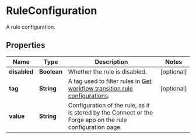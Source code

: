 

# RuleConfiguration

A rule configuration.

## Properties

| Name | Type | Description | Notes |
|------------ | ------------- | ------------- | -------------|
|**disabled** | **Boolean** | Whether the rule is disabled. |  [optional] |
|**tag** | **String** | A tag used to filter rules in [Get workflow transition rule configurations](https://developer.atlassian.com/cloud/jira/platform/rest/v3/api-group-workflow-transition-rules/#api-rest-api-3-workflow-rule-config-get). |  [optional] |
|**value** | **String** | Configuration of the rule, as it is stored by the Connect or the Forge app on the rule configuration page. |  |



